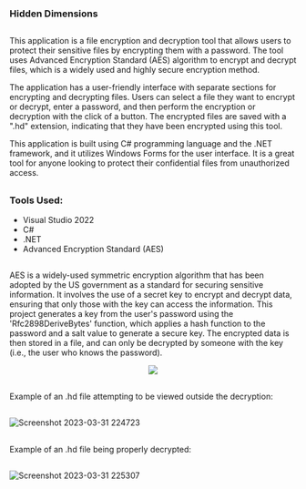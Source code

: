 ### Hidden Dimensions

##
This application is a file encryption and decryption tool that allows users to protect their sensitive files by encrypting them with a password. The tool uses Advanced Encryption Standard (AES) algorithm to encrypt and decrypt files, which is a widely used and highly secure encryption method.

The application has a user-friendly interface with separate sections for encrypting and decrypting files. Users can select a file they want to encrypt or decrypt, enter a password, and then perform the encryption or decryption with the click of a button. The encrypted files are saved with a ".hd" extension, indicating that they have been encrypted using this tool.

This application is built using C# programming language and the .NET framework, and it utilizes Windows Forms for the user interface. It is a great tool for anyone looking to protect their confidential files from unauthorized access.
##

### Tools Used:
- Visual Studio 2022
- C#
- .NET
- Advanced Encryption Standard (AES)
##

AES is a widely-used symmetric encryption algorithm that has been adopted by the US government as a standard for securing sensitive information. It involves the use of a secret key to encrypt and decrypt data, ensuring that only those with the key can access the information. This project generates a key from the user's password using the 'Rfc2898DeriveBytes' function, which applies a hash function to the password and a salt value to generate a secure key. The encrypted data is then stored in a file, and can only be decrypted by someone with the key (i.e., the user who knows the password).

<p align="center">
  <img src="https://user-images.githubusercontent.com/85328038/229264166-88dee837-f73d-41cd-a097-14ed3a81001d.png" />
</p>

##
Example of an .hd file attempting to be viewed outside the decryption:
##
![Screenshot 2023-03-31 224723](https://user-images.githubusercontent.com/85328038/229264241-04a9bc93-4262-44d6-b171-54cb82295ac5.png)
##
Example of an .hd file being properly decrypted:
##
![Screenshot 2023-03-31 225307](https://user-images.githubusercontent.com/85328038/229264456-68d9586e-4c3d-40a6-89d8-4476fc9e954d.png)
##
